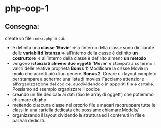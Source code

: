 # php-oop-1

## Consegna:

create un file `index.php` in cui:

- è definita una **classe ‘Movie’**
  => all’interno della classe sono dichiarate delle **variabili d’istanza**
  => all’interno della classe è definito **un costruttore**
  => all’interno della classe è definito almeno **un metodo**
- vengono **istanziati almeno due oggetti ‘Movie’** e stampati a schermo i valori delle relative proprietà
  **Bonus 1:**
  Modificare la classe Movie in modo che accetti piú di un genere.
  **Bonus 2:**
  Creare un layout completo per stampare a schermo una lista di movies.
  Facciamo attenzione all’organizzazione del codice, suddividendolo in appositi file e cartelle. Possiamo ad esempio organizzare il codice
- creando un file dedicato ai dati (tipo le array di oggetti) che potremmo chiamare db.php
- mettendo ciascuna classe nel proprio file e magari raggruppare tutte le classi in una cartella dedicata che possiamo chiamare Models/
- organizzando il layout dividendo la struttura ed i contenuti in file e parziali dedicati.
